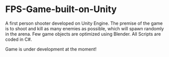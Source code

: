 # FPS-Game-built-on-Unity
A first person shooter developed on Unity Engine. The premise of the game is to shoot and kill as many enemies as possible, which will spawn randomly in the arena. Few game objects are optimized using Blender. All Scripts are coded in C#.

Game is under development at the moment!
